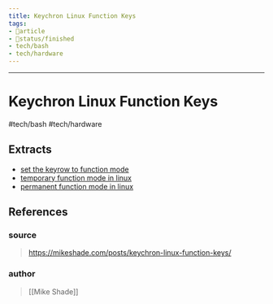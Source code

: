 ```yaml
---
title: Keychron Linux Function Keys
tags:
- 📄article
- 🚦status/finished
- tech/bash
- tech/hardware
---
```



---

# Keychron Linux Function Keys
#tech/bash #tech/hardware 

## Extracts

- [set the keyrow to function mode](/Extracts/set%20the%20keyrow%20to%20function%20mode.md)
- [temporary function mode in linux](/Extracts/temporary%20function%20mode%20in%20linux.md)
- [permanent function mode in linux](/Extracts/permanent%20function%20mode%20in%20linux.md)
## References

### source
>  https://mikeshade.com/posts/keychron-linux-function-keys/
### author
>  [[Mike Shade]]
